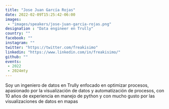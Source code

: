 ```yaml
---
title: "Jose Juan García Rojas"
date: 2022-02-09T15:25:42-06:00
images:
 - "images/speakers/jose-juan-garcia-rojas.png"
designation : "Data engineer en Trully"
country: ""
facebook: ""
instagram: ""
twitter: "https://twitter.com/freakisimo"
linkedin: "https://www.linkedin.com/in/freakisimo/"
github: ""
events:
 - 2022
 - 2024mty
---
```


Soy un ingeniero de datos en Trully enfocado en optimizar procesos, apasionado por la visualización de datos y automatización de procesos, con 10 años de experiencia en manejo de python y con mucho gusto por las visualizaciones de datos en mapas